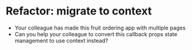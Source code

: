 # Refactor: migrate to context

- Your colleague has made this fruit ordering app with multiple pages
- Can you help your colleague to convert this callback props state management to use context instead?
